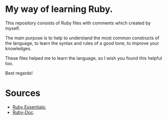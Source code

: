 # My way of learning Ruby.

This repository consists of Ruby files with comments which created by myself.

The main purpose is to help to understand the most common constructs of the language, to learn the syntax and rules of a good tone, to improve your knowledges.

These files helped me to learn the language, so I wish you found this helpful too.

Best regards!

Sources
=
- [Ruby Essentials](https://www.techotopia.com/index.php/Ruby_Essentials);
- [Ruby-Doc](https://ruby-doc.org).
